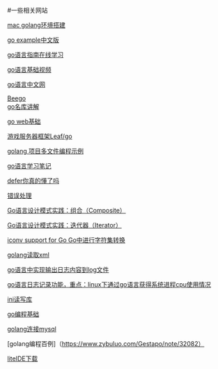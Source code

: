 #一些相关网站

[mac golang环境搭建](http://www.cnblogs.com/ghj1976/archive/2013/01/16/2863142.html)
 
[go example中文版](http://gobyexample.everyx.in)  
 
[go语言指南在线学习](https://tour.go-zh.org)   
  
[go语言基础视频](http://study.163.com/course/introduction/306002.htm#/courseDetail)  
  
[go语言中文网](http://studygolang.com/)  
  
[Beego](http://beego.me)  
[go名库讲解](http://www.ucai.cn/course/show/134)  
  
[go web基础](http://www.ucai.cn/course/show/87)  

[游戏服务器框架Leaf/go](http://studygolang.com/p/leafgo)

[golang 项目多文件编程示例](http://studygolang.com/articles/4981)  
  
[go语言学习笔记](http://studygolang.com/articles/5707)  
  
[defer你真的懂了吗](http://studygolang.com/articles/2593)  

[错误处理](http://studygolang.com/articles/1893)  

[Go语言设计模式实践：组合（Composite）](http://studygolang.com/articles/1980)

[Go语言设计模式实践：迭代器（Iterator）](http://studygolang.com/articles/1981)
 
[iconv support for Go Go中进行字符集转换](https://github.com/djimenez/iconv-go)   
  
[golang读取xml](http://blog.studygolang.com/tag/xml/)  

[go语言中实现输出日志内容到log文件](http://www.crifan.com/go_language_output_info_to_log_file)  

[go语言日志记录功能，重点：linux下通过go语言获得系统进程cpu使用情况](http://www.cnblogs.com/ghj1976/archive/2013/03/17/2965047.html  
)  

[ini读写库](  
https://github.com/go-ini/ini)
  
[go编程基础](https://github.com/Unknwon/go-fundamental-programming)   
  
[golang连接mysql](http://jingyan.baidu.com/article/455a995088a8cca1662778ac.html)
 
[golang编程百例]（https://www.zybuluo.com/Gestapo/note/32082）

[liteIDE下载](http://www.golangtc.com/download/liteide)